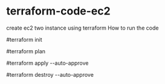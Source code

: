 # terraform-code-ec2
create ec2 two instance using terraform 
How to run the code 


#terraform init 

#terraform plan 

#terraform apply --auto-approve

#terraform destroy --auto-approve